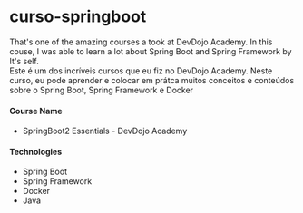 # curso-springboot

That's one of the amazing courses a took at DevDojo Academy. In this couse, I was able to learn a lot about Spring Boot and Spring Framework by It's self.<br>
Este é um dos incríveis cursos que eu fiz no DevDojo Academy. Neste curso, eu pode aprender e colocar em prátca muitos conceitos e conteúdos sobre o Spring Boot, Spring Framework e Docker

#### Course Name
- SpringBoot2 Essentials - DevDojo Academy

#### Technologies
- Spring Boot
- Spring Framework
- Docker
- Java
